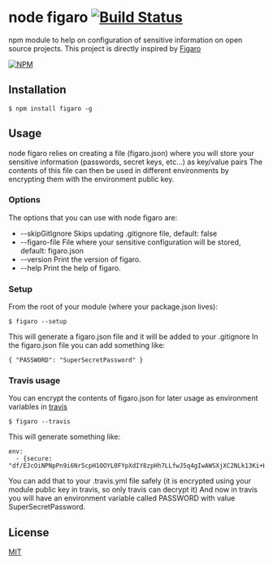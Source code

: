 # node figaro [![Build Status](https://secure.travis-ci.org/cmanzana/node-figaro.png)](http://travis-ci.org/cmanzana/node-figaro)

npm module to help on configuration of sensitive information on open source projects.
This project is directly inspired by [Figaro](https://github.com/laserlemon/figaro)

[![NPM](https://nodei.co/npm/figaro.png?downloads=true&stars=true)](https://npmjs.org/package/figaro)

## Installation

    $ npm install figaro -g

## Usage

node figaro relies on creating a file (figaro.json) where you will store your sensitive information (passwords, secret keys, etc...) as key/value pairs
The contents of this file can then be used in different environments by encrypting them with the environment public key.

### Options

The options that you can use with node figaro are:

* --skipGitIgnore    Skips updating .gitignore file, default: false
* --figaro-file      File where your sensitive configuration will be stored, default: figaro.json
* --version          Print the version of figaro.
* --help             Print the help of figaro.

### Setup

From the root of your module (where your package.json lives):

    $ figaro --setup

This will generate a figaro.json file and it will be added to your .gitignore
In the figaro.json file you can add something like:

    { "PASSWORD": "SuperSecretPassword" }

### Travis usage

You can encrypt the contents of figaro.json for later usage as environment variables in [travis](http://travis-ci.org)

    $ figaro --travis

This will generate something like:

    env:
      - {secure: "df/EJcOiNPNpPn9i6Nr5cpH1OOYL0FYpXdIY8zpHh7LLfwJ5q4gIwAWSXjXC2NLk13Ki+HsBgph84PX0Bd4/8FCvw6FH8lgkBkjxjG5/tgJ9j8K733CtoxuvVwSMEJsyFEHU1r9JeNx4nyriTu6JhWRnTAYVLQJjhXEncXG4Fsc="}

You can add that to your .travis.yml file safely (it is encrypted using your module public key in travis, so only travis can decrypt it)
And now in travis you will have an environment variable called PASSWORD with value SuperSecretPassword.



## License
[MIT](https://github.com/cmanzana/node-publish/blob/master/MIT-LICENSE)